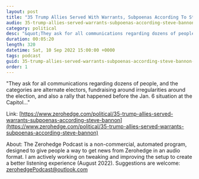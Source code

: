 ```yaml
---
layout: post
title: "35 Trump Allies Served With Warrants, Subpoenas According To Steve Bannon"
audio: 35-trump-allies-served-warrants-subpoenas-according-steve-bannon-0
category: political
desc: "&quot;They ask for all communications regarding dozens of people, and the categories are alternate electors, fundraising around irregularities around the election, and also a rally that happened before the Jan. 6 situation at the Capitol...&quot;"
duration: 00:05:20
length: 320
datetime: Sat, 10 Sep 2022 15:00:00 +0000
tags: podcast
guid: 35-trump-allies-served-warrants-subpoenas-according-steve-bannon-0
order: 1
---
```

&quot;They ask for all communications regarding dozens of people, and the categories are alternate electors, fundraising around irregularities around the election, and also a rally that happened before the Jan. 6 situation at the Capitol...&quot;

Link: [https://www.zerohedge.com/political/35-trump-allies-served-warrants-subpoenas-according-steve-bannon](https://www.zerohedge.com/political/35-trump-allies-served-warrants-subpoenas-according-steve-bannon)

About: The Zerohedge Podcast is a non-commercial, automated program, designed to give people a way to get news from Zerohedge in an audio format.  I am actively working on tweaking and improving the setup to create a better listening experience (August 2022).  Suggestions are welcome: [zerohedgePodcast@outlook.com](mailto:zerohedgePodcast@outlook.com)